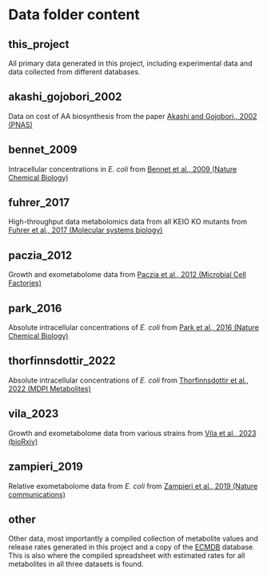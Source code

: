# Data folder content
## this_project
All primary data generated in this project, including experimental data and data collected from different databases. 

## akashi_gojobori_2002
Data on cost of AA biosynthesis from the paper [Akashi and Gojobori., 2002 (PNAS)](https://pubmed.ncbi.nlm.nih.gov/11904428/)

## bennet_2009
Intracellular concentrations in _E. coli_ from [Bennet et al., 2009 (Nature Chemical Biology)](https://www.nature.com/articles/nchembio.186)

## fuhrer_2017
High-throughput data metabolomics data from all KEIO KO mutants from [Fuhrer et al., 2017 (Molecular systems biology)](https://pmc.ncbi.nlm.nih.gov/articles/PMC5293155/)

## paczia_2012
Growth and exometabolome data from [Paczia et al., 2012 (Microbial Cell Factories)](https://pmc.ncbi.nlm.nih.gov/articles/PMC3526501/)

## park_2016
Absolute intracellular concentrations of _E. coli_ from [Park et al., 2016 (Nature Chemical Biology)](https://pubmed.ncbi.nlm.nih.gov/27159581/)

## thorfinnsdottir_2022
Absolute intracellular concentrations of _E. coli_ from [Thorfinnsdottir et al., 2022 (MDPI Metabolites)](https://www.mdpi.com/2218-1989/13/2/150)

## vila_2023
Growth and exometabolome data from various strains from [Vila et al., 2023 (bioRxiv)](https://pubmed.ncbi.nlm.nih.gov/37961608/)

## zampieri_2019
Relative exometabolome data from _E. coli_ from [Zampieri et al., 2019 (Nature communications)](https://www.nature.com/articles/s41467-019-11331-5)

## other
Other data, most importantly a compiled collection of metabolite values and release rates generated in this project and a copy of the [ECMDB](https://ecmdb.ca/) database. 
This is also where the compiled spreadsheet with estimated rates for all metabolites in all three datasets is found. 


